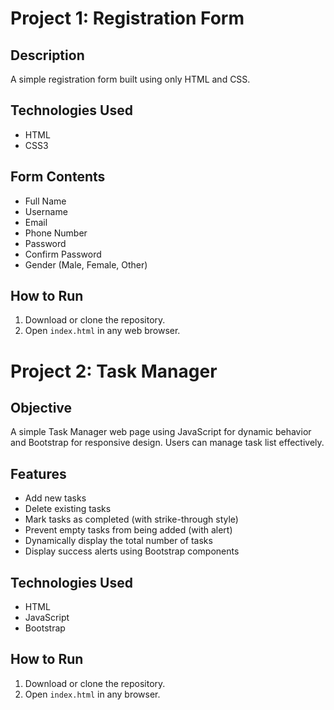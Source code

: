 # Project 1: Registration Form

## Description
A simple registration form built using only HTML and CSS.

## Technologies Used
- HTML 
- CSS3  

## Form Contents
- Full Name  
- Username  
- Email  
- Phone Number  
- Password  
- Confirm Password  
- Gender (Male, Female, Other)  

## How to Run
1. Download or clone the repository.
2. Open `index.html` in any web browser.


# Project 2: Task Manager

## Objective
A simple Task Manager web page using JavaScript for dynamic behavior and Bootstrap for responsive design. Users can manage task list effectively.

## Features
- Add new tasks  
- Delete existing tasks  
- Mark tasks as completed (with strike-through style)  
- Prevent empty tasks from being added (with alert)  
- Dynamically display the total number of tasks  
- Display success alerts using Bootstrap components  

## Technologies Used
- HTML
- JavaScript  
- Bootstrap 

## How to Run
1. Download or clone the repository.
2. Open `index.html` in any browser.